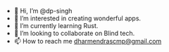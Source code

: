 - 👋 Hi, I’m @dp-singh
- 👀 I’m interested in creating wonderful apps.
- 🌱 I’m currently learning Rust.
- 💞️ I’m looking to collaborate on Blind tech.
- 📫 How to reach me dharmendrascmp@gmail.com

<!---
dp-singh/dp-singh is a ✨ special ✨ repository because its `README.md` (this file) appears on your GitHub profile.
You can click the Preview link to take a look at your changes.
--->

